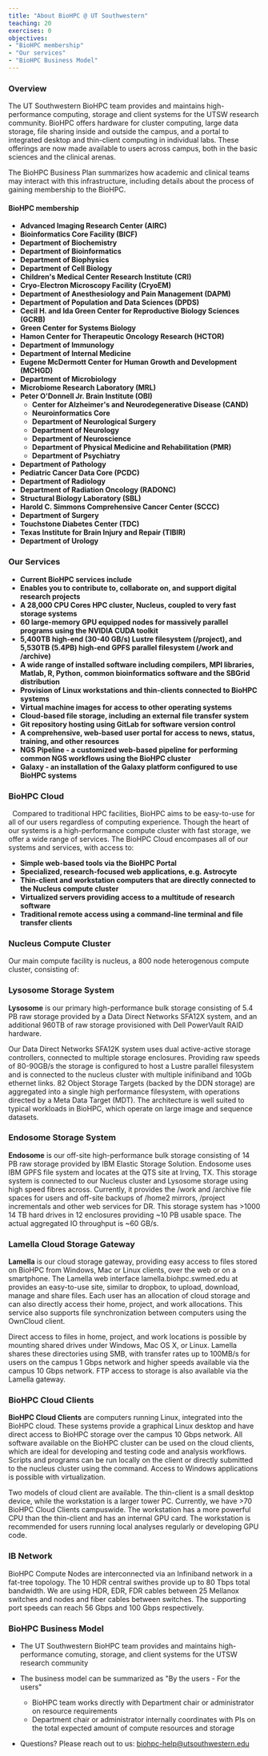 ```yaml
---
title: "About BioHPC @ UT Southwestern"
teaching: 20
exercises: 0
objectives:
- "BioHPC membership"
- "Our services"
- "BioHPC Business Model"
---
```


### Overview

The UT Southwestern BioHPC team provides and maintains high-performance computing, storage and client systems for the UTSW research community. BioHPC offers hardware for cluster computing, large data storage, file sharing inside and outside the campus, and a portal to integrated desktop and thin-client computing in individual labs. These offerings are now made available to users across campus, both in the basic sciences and the clinical arenas.

The BioHPC Business Plan summarizes how academic and clinical teams may interact with this infrastructure, including details about the process of gaining membership to the BioHPC.

#### BioHPC membership

* **Advanced Imaging Research Center (AIRC)**
* **Bioinformatics Core Facility (BICF)**
* **Department of Biochemistry**
* **Department of Bioinformatics**
* **Department of Biophysics**
* **Department of Cell Biology**
* **Children's Medical Center Research Institute (CRI)**
* **Cryo-Electron Microscopy Facility (CryoEM)**
* **Department of Anesthesiology and Pain Management (DAPM)**
* **Department of Population and Data Sciences (DPDS)**
* **Cecil H. and Ida Green Center for Reproductive Biology Sciences (GCRB)**
* **Green Center for Systems Biology**
* **Hamon Center for Therapeutic Oncology Research (HCTOR)**
* **Department of Immunology**
* **Department of Internal Medicine**
* **Eugene McDermott Center for Human Growth and Development (MCHGD)**
* **Department of Microbiology**
* **Microbiome Research Laboratory (MRL)**
* **Peter O'Donnell Jr. Brain Institute (OBI)**
    * **Center for Alzheimer's and Neurodegenerative Disease (CAND)**
    * **Neuroinformatics Core**
    * **Department of Neurological Surgery**
    * **Department of Neurology**
    * **Department of Neuroscience**
    * **Department of Physical Medicine and Rehabilitation (PMR)**
    * **Department of Psychiatry**
* **Department of Pathology**
* **Pediatric Cancer Data Core (PCDC)**
* **Department of Radiology**
* **Department of Radiation Oncology (RADONC)**
* **Structural Biology Laboratory (SBL)**
* **Harold C. Simmons Comprehensive Cancer Center (SCCC)**
* **Department of Surgery**
* **Touchstone Diabetes Center (TDC)**
* **Texas Institute for Brain Injury and Repair (TIBIR)**
* **Department of Urology**


### Our Services  

* **Current BioHPC services include**
* **Enables you to contribute to, collaborate on, and support digital research projects**
* **A 28,000 CPU Cores HPC cluster, Nucleus, coupled to very fast storage systems**
* **60 large-memory GPU equipped nodes for massively parallel programs using the NVIDIA CUDA toolkit**
* **5,400TB high-end (30-40 GB/s) Lustre filesystem (/project), and 5,530TB (5.4PB) high-end GPFS parallel filesystem (/work and /archive)**
* **A wide range of installed software including compilers, MPI libraries, Matlab, R, Python, common bioinformatics software and the SBGrid distribution**
* **Provision of Linux workstations and thin-clients connected to BioHPC systems**
* **Virtual machine images for access to other operating systems**
* **Cloud-based file storage, including an external file transfer system**
* **Git repository hosting using GitLab for software version control**
* **A comprehensive, web-based user portal for access to news, status, training, and other resources**
* **NGS Pipeline - a customized web-based pipeline for performing common NGS workflows using the BioHPC cluster**
* **Galaxy - an installation of the Galaxy platform configured to use BioHPC systems**


### BioHPC Cloud
 
Compared to traditional HPC facilities, BioHPC aims to be easy-to-use for all of our users regardless of computing experience. Though the heart of our systems is a high-performance compute cluster with fast storage, we offer a wide range of services. The BioHPC Cloud encompases all of our systems and services, with access to:

* **Simple web-based tools via the BioHPC Portal**
* **Specialized, research-focused web applications, e.g. Astrocyte**
* **Thin-client and workstation computers that are directly connected to the Nucleus compute cluster**
* **Virtualized servers providing access to a multitude of research software**
* **Traditional remote access using a command-line terminal and file transfer clients**



### Nucleus Compute Cluster

Our main compute facility is nucleus, a 800 node heterogenous compute cluster, consisting of:

### Lysosome Storage System

**Lysosome** is our primary high-performance bulk storage consisting of 5.4 PB raw storage provided by a Data Direct Networks SFA12X system, and an additional 960TB of raw storage provisioned with Dell PowerVault RAID hardware. 

Our Data Direct Networks SFA12K system uses dual active-active storage controllers, connected to multiple storage enclosures. Providing raw speeds of 80-90GB/s the storage is configured to host a Lustre parallel filesystem and is connected to the nucleus cluster with multiple inifiniband and 10Gb ethernet links. 82 Object Storage Targets (backed by the DDN storage) are aggregated into a single high performance filesystem, with operations directed by a Meta Data Target (MDT). The architecture is well suited to typical workloads in BioHPC, which operate on large image and sequence datasets.

### Endosome Storage System

**Endosome** is our off-site high-performance bulk storage consisting of 14 PB raw storage provided by IBM Elastic Storage Solution. Endosome uses IBM GPFS file system and locates at the QTS site at Irving, TX. This storage system is connected to our Nucleus cluster and Lysosome storage using high speed fibres across. Currently, it provides the /work and /archive file spaces for users and off-site backups of /home2 mirrors, /project incrementals and other web services for DR. This storage system has >1000 14 TB hard drives in 12 enclosures providing ~10 PB usable space. The actual aggregated IO throughput is ~60 GB/s.

### Lamella Cloud Storage Gateway

**Lamella** is our cloud storage gateway, providing easy access to files stored on BioHPC from Windows, Mac or Linux clients, over the web or on a smartphone. The Lamella web interface lamella.biohpc.swmed.edu at provides an easy-to-use site, similar to dropbox, to upload, download, manage and share files. Each user has an allocation of cloud storage and can also directly access their home, project, and work allocations. This service also supports file synchronization between computers using the OwnCloud client.

Direct access to files in home, project, and work locations is possible by mounting shared drives under Windows, Mac OS X, or Linux. Lamella shares these directories using SMB, with transfer rates up to 100MB/s for users on the campus 1 Gbps network and higher speeds available via the campus 10 Gbps network. FTP access to storage is also available via the Lamella gateway.

### BioHPC Cloud Clients

**BioHPC Cloud Clients** are computers running Linux, integrated into the BioHPC cloud. These systems provide a graphical Linux desktop and have direct access to BioHPC storage over the campus 10 Gbps network. All software available on the BioHPC cluster can be used on the cloud clients, which are ideal for developing and testing code and analysis workflows. Scripts and programs can be run locally on the client or directly submitted to the nucleus cluster using the command. Access to Windows applications is possible with virtualization.

Two models of cloud client are available. The thin-client is a small desktop device, while the workstation is a larger tower PC. Currently, we have >70 BioHPC Cloud Clients campuswide. The workstation has a more powerful CPU than the thin-client and has an internal GPU card. The workstation is recommended for users running local analyses regularly or developing GPU code.

### IB Network

BioHPC Compute Nodes are interconnected via an Infiniband network in a fat-tree topology. The 10 HDR central swithes provide up to 80 Tbps total bandwidth. We are using HDR, EDR, FDR cables between 25 Mellanox switches and nodes and fiber cables between switches. The supporting port speeds can reach 56 Gbps and 100 Gbps respectively.

### BioHPC Business Model

* The UT Southwestern BioHPC team provides and maintains high-performance comuting, storage, and client systems for the UTSW research
community

* The business model can be summarized as "By the users - For the users"
   * BioHPC team works directly with Department chair or administrator on resource requirements
   * Department chair or administrator internally coordinates with PIs on the total expected amount of compute resources and storage

* Questions? Please reach out to us: biohpc-help@utsouthwestern.edu

